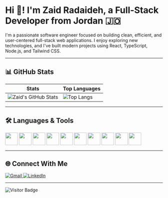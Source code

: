 # Hi 👋! I'm Zaid Radaideh, a Full-Stack Developer from Jordan 🇯🇴

I'm a passionate software engineer focused on building clean, efficient, and user-centered full-stack web applications. I enjoy exploring new technologies, and I've built modern projects using React, TypeScript, Node.js, and Tailwind CSS.

---

## 📊 GitHub Stats

| Stats | Top Languages |
|-------|---------------|
| ![Zaid's GitHub Stats](https://github-readme-stats.vercel.app/api?username=ZaidAR49&show_icons=true&theme=radical) | ![Top Langs](https://github-readme-stats.vercel.app/api/top-langs/?username=ZaidAR49&layout=compact&theme=radical) |

---

## 🛠️ Languages & Tools

<p align="left">
  <img src="https://cdn.jsdelivr.net/gh/devicons/devicon/icons/javascript/javascript-original.svg" width="40" />
  <img src="https://cdn.jsdelivr.net/gh/devicons/devicon/icons/typescript/typescript-original.svg" width="40" />
  <img src="https://cdn.jsdelivr.net/gh/devicons/devicon/icons/react/react-original.svg" width="40" />
  <img src="https://cdn.jsdelivr.net/gh/devicons/devicon/icons/html5/html5-original.svg" width="40" />
  <img src="https://cdn.jsdelivr.net/gh/devicons/devicon/icons/css3/css3-original.svg" width="40" />
  <img src="https://cdn.jsdelivr.net/gh/devicons/devicon/icons/nodejs/nodejs-original.svg" width="40" />
  <img src="https://cdn.jsdelivr.net/gh/devicons/devicon/icons/csharp/csharp-original.svg" width="40" />
  <img src="https://cdn.jsdelivr.net/gh/devicons/devicon/icons/postgresql/postgresql-original.svg" width="40" />
  
  <img src="https://cdn.jsdelivr.net/gh/devicons/devicon/icons/figma/figma-original.svg" width="40" />
  <img src="https://cdn.jsdelivr.net/gh/devicons/devicon/icons/git/git-original.svg" width="40" />
</p>

---

## 🌐 Connect With Me

<p align="left">
  <a href="mailto:ZaidAR49.dev@gmail.com" target="_blank">
    <img src="https://img.shields.io/badge/Gmail-D14836?style=for-the-badge&logo=gmail&logoColor=white" alt="Gmail"/>
  </a>
  <a href="https://www.linkedin.com/in/zaid-radaideh/" target="_blank">
    <img src="https://img.shields.io/badge/LinkedIn-0A66C2?style=for-the-badge&logo=linkedin&logoColor=white" alt="LinkedIn"/>
  </a>
</p>

---

![Visitor Badge](https://komarev.com/ghpvc/?username=ZaidAR49&style=flat-square)
